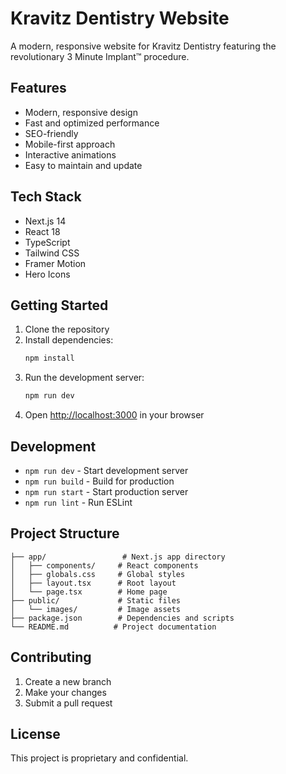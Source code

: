 # Kravitz Dentistry Website

A modern, responsive website for Kravitz Dentistry featuring the revolutionary 3 Minute Implant™ procedure.

## Features

- Modern, responsive design
- Fast and optimized performance
- SEO-friendly
- Mobile-first approach
- Interactive animations
- Easy to maintain and update

## Tech Stack

- Next.js 14
- React 18
- TypeScript
- Tailwind CSS
- Framer Motion
- Hero Icons

## Getting Started

1. Clone the repository
2. Install dependencies:
   ```bash
   npm install
   ```
3. Run the development server:
   ```bash
   npm run dev
   ```
4. Open [http://localhost:3000](http://localhost:3000) in your browser

## Development

- `npm run dev` - Start development server
- `npm run build` - Build for production
- `npm run start` - Start production server
- `npm run lint` - Run ESLint

## Project Structure

```
├── app/                 # Next.js app directory
│   ├── components/     # React components
│   ├── globals.css     # Global styles
│   ├── layout.tsx      # Root layout
│   └── page.tsx        # Home page
├── public/             # Static files
│   └── images/         # Image assets
├── package.json        # Dependencies and scripts
└── README.md          # Project documentation
```

## Contributing

1. Create a new branch
2. Make your changes
3. Submit a pull request

## License

This project is proprietary and confidential.